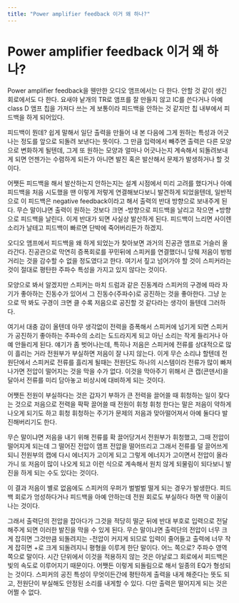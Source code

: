 ```yaml
---
title: "Power amplifier feedback 이거 왜 하나?"
---
```

# Power amplifier feedback 이거 왜 하나?








Power amplifier feedback을 웬만한 오디오 앰프에서는 다 한다. 안할 것 같이 생긴 회로에서도 다 한다. 요새야 낱개의 TR로 앰프를 잘 만들지 않고 IC를 쓴다거나 아예 class D 앰프 칩을 가져다 쓰는 게 보통이라 피드백을 안하는 것 같지만 칩 내부에서 피드백을 하게 되어있다.




피드백이 뭔데? 쉽게 말해서 일단 출력을 만들어 내 본 다음에 그게 원하는 특성과 어긋나는 정도를 앞으로 되돌려 보낸다는 뜻이다. 그 만큼 입력에서 빼주면 출력은 다른 모양으로 변화하게 될텐데, 그게 또 원하는 모양과 얼마나 어긋나는지 계속해서 되돌려보내게 되면 언젠가는 수렴하게 되든가 아니면 발진 혹은 발산해서 문제가 발생하거나 할 것이다.




어쨋든 피드백을 해서 발산하는지 안하는지는 설계 시점에서 미리 고려를 했다거나 아예 피드백을 처음 시도했을 땐 이렇게 저렇게 연결해보다보니 발견하게 되었을텐데, 일반적으로 이 피드백은 negative feedback이라고 해서 출력의 반대 방향으로 보내주게 된다. 무슨 말이냐면 출력이 원하는 것보다 크면 -방향으로 피드백을 날리고 작으면 +방향으로 피드백을 날린다. 이게 반대가 되면 사실상 발산하게 된다. 피드백이 느리면 사이렌소리가 날테고 피드백이 빠르면 단박에 죽어버리든가 하겠지.




오디오 앰프에서 피드백을 왜 하게 되었는가 찾아보면 과거의 진공관 앰프로 거슬러 올라간다. 진공관으로 막연히 증폭회로를 꾸민뒤에 스피커를 연결했더니 당췌 저음이 벙벙 거리는 것을 감수할 수 없을 정도였다고 한다. 여기서 짚고 넘어가야 할 것이 스피커라는 것이 절대로 평탄한 주파수 특성을 가지고 있지 않다는 것이다.




모양으로 봐서 알겠지만 스피커는 마치 드럼과 같은 진동계라 스피커의 구경에 따라 자기가 좋아하는 진동수가 있어서 그 진동수(주파수)로 공진하는 것을 좋아한다. 그냥 눈으로 딱 봐도 구경이 크면 클 수록 저음으로 공진할 것 같다라는 생각이 들텐데 그러하다. 




여기서 대충 감이 올텐데 아무 생각없이 전력을 증폭해서 스피커에 넘기게 되면 스피커가 공진하기 좋아하는 주파수의 소리는 도드라지게 되고 아닌 소리는 작게 들리거나 아예 안들리게 된다. 얘기가 좀 벗어나는데, 특히나 저음은 스피커에 전류를 상대적으로 많이 흘리는 거라 전원부가 부실하면 저음이 잘 나지 않는다. 이게 무슨 소리냐 할텐데 전원단에서 스피커로 전류를 흘리게 될때는 전원단도 하나의 시스템이라 전류가 많이 빠져나가면 전압이 떨어지는 것을 막을 수가 없다. 이것을 막아주기 위해서 큰 캡(콘덴서)을 달아서 전류를 미리 담아놓고 비상시에 대비하게 되는 것이다.




어쨋든 전원이 부실하다는 것은 갑자기 부하가 큰 전력을 끌어쓸 때 휘청하는 일이 잦다는 것으로 저음으로 전력을 팍팍 끌어쓸 때 전원이 휘청 휘청 한다는 말은 저음이 약하게 나오게 되기도 하고 휘청 휘청하는 주기가 문제의 저음과 맞아떨어져서 아예 둘다다 발진해버리기도 한다. 




무슨 말이냐면 저음을 내기 위해 전류를 확 끌어당겨서 전원부가 휘청했고, 그때 전압이 떨어지게 되는데 그 떨어진 전압이 앰프 전압을 떨어뜨리고 그래서 전류를 덜 끌어쓰게 되니 전원부의 캡에 다시 에너지가 고이게 되고 그렇게 에너지가 고이면서 전압이 올라가니 또 저음이 많이 나오게 되고 이런 식으로 계속해서 원치 않게 되물림이 되다보니 발진을 하게 되는 수도 있다는 것이다.




이 결과 저음이 별로 없음에도 스피커의 우퍼가 벌벌벌 떨게 되는 경우가 발생한다. 피드백 회로가 엉성하다거나 피드백을 아예 안하는데 전원 회로도 부실하다 하면 딱 이꼴이 나는 것이다.




그래서 출력단의 전압을 잡아다가 그것을 적당히 떨군 뒤에 반대 부호로 입력으로 전달해주게 되면 이러한 발진을 막을 수 있게 된다. 무슨 말이냐면 출력단의 전압이 너무 크게 잡히면 그것만큼 되돌려지는 -전압이 커지게 되므로 입력이 줄어들고 출력에 너무 작게 잡히면 +로 크게 되돌려지니 평형을 이루게 한단 말이다. 어느 쪽으로? 주파수 영역쪽으로 말이다. 시간 단위에서 이것을 적용하지 않는 것은 아날로그 회로에서 피드백은 빛의 속도로 이루어지기 때문이다. 어쨋든 이렇게 되돌림으로 해서 일종의 EQ가 형성되는 것이다. 스피커의 공진 특성이 무엇이든간에 평탄하게 출력을 내게 해준다는 뜻도 되고, 전원단이 부실해도 안정된 소리를 내게할 수 있다. 다만 출력은 떨어지게 되는 것은 어쩔 수 없다. 





